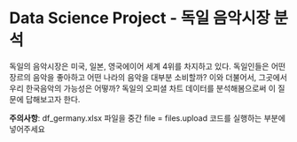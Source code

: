# Data Science Project - 독일 음악시장 분석
독일의 음악시장은 미국, 일본, 영국에이어 세계 4위를 차지하고 있다. 
독일인들은 어떤 장르의 음악을 좋아하고 어떤 나라의 음악을 대부분 소비할까? 
이와 더불어서, 그곳에서 우리 한국음악의 가능성은 어떻까? 
독일의 오피셜 차트 데이터를 분석해봄으로써 이 질문에 답해보고자 한다.

**주의사항**: df_germany.xlsx 파일을 중간 file = files.upload 코드를 실행하는 부분에 넣어주세요
